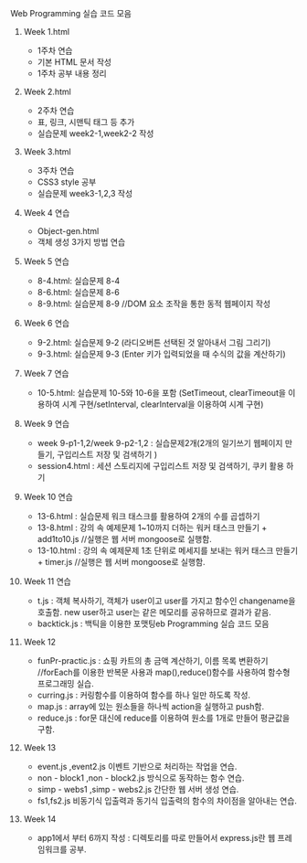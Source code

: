 Web Programming 실습 코드 모음
1. Week 1.html
   - 1주차 연습
   - 기본 HTML 문서 작성
   - 1주차 공부 내용 정리
2. Week 2.html
   - 2주차 연습
   - 표, 링크, 시맨틱 태그 등 추가
   - 실습문제 week2-1,week2-2 작성
3. Week 3.html
   - 3주차 연습
   - CSS3 style 공부
   - 실습문제 week3-1,2,3 작성

4. Week 4 연습
   - Object-gen.html
   - 객체 생성 3가지 방법 연습

5. Week 5 연습
   - 8-4.html: 실습문제 8-4
   - 8-6.html: 실습문제 8-6
   - 8-9.html: 실습문제 8-9 //DOM 요소 조작을 통한 동적 웹페이지 작성
6. Week 6 연습
   - 9-2.html: 실습문제 9-2 (라디오버튼 선택된 것 알아내서 그림 그리기)
   - 9-3.html: 실습문제 9-3 (Enter 키가 입력되었을 때 수식의 값을 계산하기)
 
7. Week 7 연습
    - 10-5.html: 실습문제 10-5와 10-6을 포함 (SetTimeout, clearTimeout을 이용하여 시계 구현/setInterval, clearInterval을 이용하여 시계 구현)
      
8. Week 9 연습
    - week 9-p1-1,2/week 9-p2-1,2 : 실습문제2개(2개의 일기쓰기 웹페이지 만들기, 구입리스트 저장 및 검색하기 )
    - session4.html : 세션 스토리지에 구입리스트 저장 및 검색하기, 쿠키 활용 하기
   
9. Week 10 연습
    - 13-6.html : 실습문제 워크 태스크를 활용하여 2개의 수를 곱셉하기
    - 13-8.html : 강의 속 예제문제 1~10까지 더하는 워커 태스크 만들기 + add1to10.js //실행은 웹 서버 mongoose로 실행함.
    - 13-10.html : 강의 속 예제문제 1초 단위로 메세지를 보내는 워커 태스크 만들기 + timer.js //실행은 웹 서버 mongoose로 실행함.
   
10. Week 11 연습
     - t.js : 객체 복사하기, 객체가 user이고 user를 가지고 함수인 changename을 호출함. new user하고 user는 같은 메모리를 공유하므로 결과가 같음.
     - backtick.js : 백틱을 이용한 포맷팅eb Programming 실습 코드 모음

11. Week 12
     - funPr-practic.js : 쇼핑 카트의 총 금액 계산하기, 이름 목록 변환하기 //forEach를 이용한 반복문 사용과 map(),reduce()함수를 사용하여 함수형 프로그래밍 실습.
     - curring.js : 커링함수를 이용하여 함수를 하나 일만 하도록 작성.
     - map.js : array에 있는 원소들을 하나씩 action을 실행하고 push함.
     - reduce.js : for문 대신에 reduce를 이용하여 원소를 1개로 만들어 평균값을 구함.
    
12. Week 13
     - event.js ,event2.js 이벤트 기반으로 처리하는 작업을 연습.
     - non - block1 ,non - block2.js 방식으로 동작하는 함수 연습.
     - simp - webs1 ,simp - webs2.js 간단한 웹 서버 생성 연습.
     - fs1,fs2.js 비동기식 입출력과 동기식 입출력의 함수의 차이점을 알아내는 연습.

13. Week 14
      - app1에서 부터 6까지 작성 : 디렉토리를 따로 만들어서 express.js란 웹 프레임워크를 공부.
